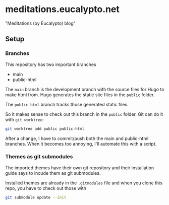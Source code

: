 # meditations.eucalypto.net
"Meditations (by Eucalypto) blog" 


## Setup 

### Branches

This repository has two important branches
 - main
 - public-html

The `main` branch is the development branch with the source files for Hugo to make html from. Hugo generates the static site files in the `public` folder.

The `public-html` branch tracks those generated static files.

So it makes sense to check out this branch in the `public` folder. Git can do it with `git worktree`:

```bash
git worktree add public public-html
```

After a change, I have to commit/push both the main and public-html branches. When it becomes too annoying, I'll automate this with a script.


### Themes as git submodules

The imported themes have their own git repository and their installation guide says to incude them as git submodules.

Installed themes are already in the `.gitmodules` file and when you clone this repo, you have to check out those with

```bash
git submodule update --init
```

